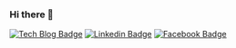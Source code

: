 ### Hi there 👋

[![Tech Blog Badge](http://img.shields.io/badge/-Tech%20blog-black?style=flat-square&logo=github&link=https://rasnim.github.io/)](https://rasnim.github.io/)
[![Linkedin Badge](https://img.shields.io/badge/-LinkedIn-blue?style=flat-square&logo=Linkedin&logoColor=white&link=https://www.linkedin.com/in/bjh713/)](https://www.linkedin.com/in/bjh713/)
[![Facebook Badge](https://img.shields.io/badge/facebook-1877f2?style=flat-square&logo=facebook&logoColor=white&link=https://www.facebook.com/bjh713)](https://www.facebook.com/bjh713)

	
